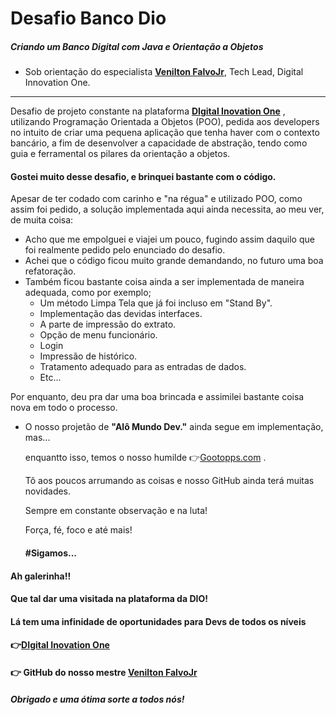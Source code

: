# Desafio Banco Dio

##### Criando um Banco Digital com Java e Orientação a Objetos

- Sob orientação do especialista  [**Venilton FalvoJr**](https://www.linkedin.com/in/falvojr/), Tech Lead, Digital Innovation One.

------

Desafio de projeto constante na plataforma [**DIgital Inovation One**](https://web.digitalinnovation.one/) , utilizando Programação Orientada a Objetos (POO), pedida aos developers no intuito de criar uma pequena aplicação que tenha haver com o contexto bancário, a fim de desenvolver a capacidade de abstração, tendo como guia e ferramental os pilares da orientação a objetos.



#### Gostei muito desse desafio, e brinquei bastante com o código.

Apesar de ter codado com carinho e "na régua" e utilizado POO, como assim foi pedido, a solução implementada aqui ainda necessita, ao meu ver, de muita coisa:

- Acho que me empolguei e viajei um pouco, fugindo assim daquilo que foi realmente pedido pelo enunciado do desafio.
- Achei que o código ficou muito grande demandando, no futuro uma boa refatoração.
- Também ficou bastante coisa ainda a ser implementada de maneira adequada, como por exemplo; 
  - Um método Limpa Tela que já foi incluso em "Stand By".
  - Implementação das devidas interfaces.
  - A parte de impressão do extrato.
  - Opção de menu funcionário.
  - Login
  - Impressão de histórico.
  - Tratamento adequado para as entradas de dados.
  - Etc...

Por enquanto, deu pra dar uma boa brincada e assimilei bastante coisa nova em todo o processo.



- O nosso projetão de **"Alô Mundo Dev."** ainda segue em implementação,  mas... 

  enquantto isso, temos  o nosso humilde 👉[Gootopps.com](https://gootopps.epizy.com/) .

  Tô aos poucos arrumando as coisas e nosso GitHub ainda terá muitas novidades.

  Sempre em constante observação e na luta! 

  Força, fé, foco e até mais!

  #### #Sigamos...

  

#### Ah galerinha!!
#### Que tal dar uma visitada na plataforma da DIO! 
#### Lá tem uma infinidade de oportunidades para Devs de todos os níveis
#### 👉[**DIgital Inovation One**](https://web.digitalinnovation.one/)

#### 👉 GitHub do nosso mestre [**Venilton FalvoJr**](https://github.com/falvojr)



##### Obrigado e uma ótima sorte a todos nós! 